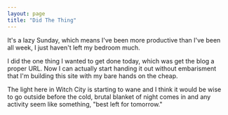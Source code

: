 ```yaml
---
layout: page
title: "Did The Thing"
---
```

It's a lazy Sunday, which means I've been more productive than I've been all week, I just haven't left my bedroom much. 

I did the one thing I wanted to get done today, which was get the blog a proper URL.  Now I can actually start handing it out without embarisment that I'm building this site with my bare hands on the cheap. 

The light here in Witch City is starting to wane and I think it would be wise to go outside before the cold, brutal blanket of night comes in and any activity seem like something, "best left for tomorrow."
